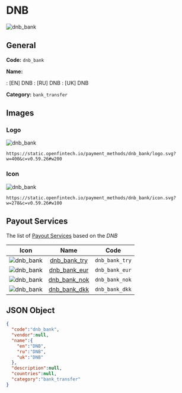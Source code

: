 
# DNB 
![dnb_bank](https://static.openfintech.io/payment_methods/dnb_bank/logo.svg?w=400&c=v0.59.26#w200)  

## General 
**Code:** `dnb_bank` 
 
**Name:** 
 
:	[EN] DNB 
:	[RU] DNB 
:	[UK] DNB 
 
**Category:** `bank_transfer` 
 

## Images 

### Logo 
![dnb_bank](https://static.openfintech.io/payment_methods/dnb_bank/logo.svg?w=400&c=v0.59.26#w200)  

```
https://static.openfintech.io/payment_methods/dnb_bank/logo.svg?w=400&c=v0.59.26#w200
```  

### Icon 
![dnb_bank](https://static.openfintech.io/payment_methods/dnb_bank/icon.svg?w=278&c=v0.59.26#w100)  

```
https://static.openfintech.io/payment_methods/dnb_bank/icon.svg?w=278&c=v0.59.26#w100
```  

## Payout Services 
 
The list of [Payout Services](/payout-services/) based on the _DNB_ 

|Icon|Name|Code| 
|:---:|:---:|:---:| 
|![dnb_bank](https://static.openfintech.io/payout_methods/dnb_bank/icon.svg?w=278&c=v0.59.26#w40) |[dnb_bank_try](/payout-services/dnb_bank_try/)|`dnb_bank_try`| 
|![dnb_bank](https://static.openfintech.io/payout_methods/dnb_bank/icon.svg?w=278&c=v0.59.26#w40) |[dnb_bank_eur](/payout-services/dnb_bank_eur/)|`dnb_bank_eur`| 
|![dnb_bank](https://static.openfintech.io/payout_methods/dnb_bank/icon.svg?w=278&c=v0.59.26#w40) |[dnb_bank_nok](/payout-services/dnb_bank_nok/)|`dnb_bank_nok`| 
|![dnb_bank](https://static.openfintech.io/payout_methods/dnb_bank/icon.svg?w=278&c=v0.59.26#w40) |[dnb_bank_dkk](/payout-services/dnb_bank_dkk/)|`dnb_bank_dkk`| 
 

## JSON Object 

```json
{
  "code":"dnb_bank",
  "vendor":null,
  "name":{
    "en":"DNB",
    "ru":"DNB",
    "uk":"DNB"
  },
  "description":null,
  "countries":null,
  "category":"bank_transfer"
}
```  
